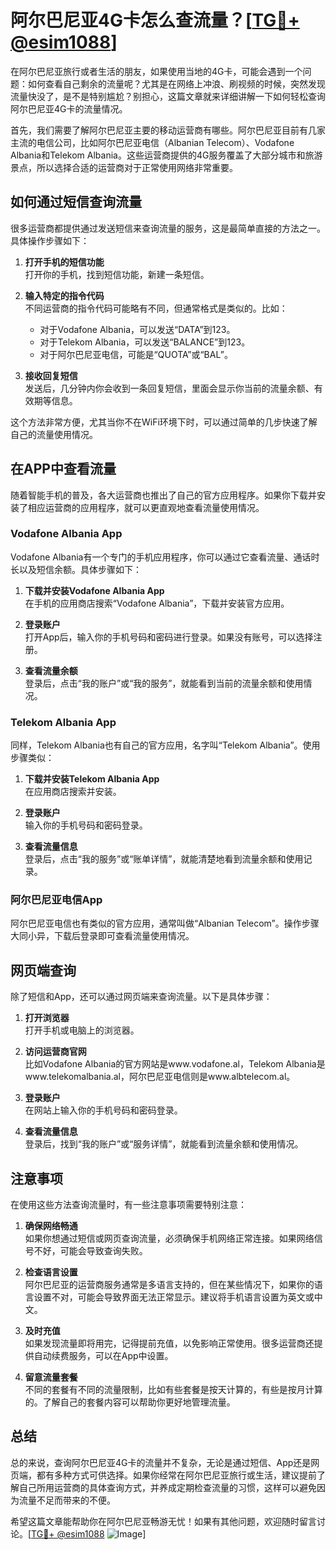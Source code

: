 # 阿尔巴尼亚4G卡怎么查流量？[[TG💪+ @esim1088](https://t.me/s/esim1088)]

在阿尔巴尼亚旅行或者生活的朋友，如果使用当地的4G卡，可能会遇到一个问题：如何查看自己剩余的流量呢？尤其是在网络上冲浪、刷视频的时候，突然发现流量快没了，是不是特别尴尬？别担心，这篇文章就来详细讲解一下如何轻松查询阿尔巴尼亚4G卡的流量情况。

首先，我们需要了解阿尔巴尼亚主要的移动运营商有哪些。阿尔巴尼亚目前有几家主流的电信公司，比如阿尔巴尼亚电信（Albanian Telecom）、Vodafone Albania和Telekom Albania。这些运营商提供的4G服务覆盖了大部分城市和旅游景点，所以选择合适的运营商对于正常使用网络非常重要。

## 如何通过短信查询流量

很多运营商都提供通过发送短信来查询流量的服务，这是最简单直接的方法之一。具体操作步骤如下：

1. **打开手机的短信功能**  
   打开你的手机，找到短信功能，新建一条短信。

2. **输入特定的指令代码**  
   不同运营商的指令代码可能略有不同，但通常格式是类似的。比如：
   - 对于Vodafone Albania，可以发送“DATA”到123。
   - 对于Telekom Albania，可以发送“BALANCE”到123。
   - 对于阿尔巴尼亚电信，可能是“QUOTA”或“BAL”。

3. **接收回复短信**  
   发送后，几分钟内你会收到一条回复短信，里面会显示你当前的流量余额、有效期等信息。

这个方法非常方便，尤其当你不在WiFi环境下时，可以通过简单的几步快速了解自己的流量使用情况。

## 在APP中查看流量

随着智能手机的普及，各大运营商也推出了自己的官方应用程序。如果你下载并安装了相应运营商的应用程序，就可以更直观地查看流量使用情况。

### Vodafone Albania App

Vodafone Albania有一个专门的手机应用程序，你可以通过它查看流量、通话时长以及短信余额。具体步骤如下：

1. **下载并安装Vodafone Albania App**  
   在手机的应用商店搜索“Vodafone Albania”，下载并安装官方应用。

2. **登录账户**  
   打开App后，输入你的手机号码和密码进行登录。如果没有账号，可以选择注册。

3. **查看流量余额**  
   登录后，点击“我的账户”或“我的服务”，就能看到当前的流量余额和使用情况。

### Telekom Albania App

同样，Telekom Albania也有自己的官方应用，名字叫“Telekom Albania”。使用步骤类似：

1. **下载并安装Telekom Albania App**  
   在应用商店搜索并安装。

2. **登录账户**  
   输入你的手机号码和密码登录。

3. **查看流量信息**  
   登录后，点击“我的服务”或“账单详情”，就能清楚地看到流量余额和使用记录。

### 阿尔巴尼亚电信App

阿尔巴尼亚电信也有类似的官方应用，通常叫做“Albanian Telecom”。操作步骤大同小异，下载后登录即可查看流量使用情况。

## 网页端查询

除了短信和App，还可以通过网页端来查询流量。以下是具体步骤：

1. **打开浏览器**  
   打开手机或电脑上的浏览器。

2. **访问运营商官网**  
   比如Vodafone Albania的官方网站是www.vodafone.al，Telekom Albania是www.telekomalbania.al，阿尔巴尼亚电信则是www.albtelecom.al。

3. **登录账户**  
   在网站上输入你的手机号码和密码登录。

4. **查看流量信息**  
   登录后，找到“我的账户”或“服务详情”，就能看到流量余额和使用情况。

## 注意事项

在使用这些方法查询流量时，有一些注意事项需要特别注意：

1. **确保网络畅通**  
   如果你想通过短信或网页查询流量，必须确保手机网络正常连接。如果网络信号不好，可能会导致查询失败。

2. **检查语言设置**  
   阿尔巴尼亚的运营商服务通常是多语言支持的，但在某些情况下，如果你的语言设置不对，可能会导致界面无法正常显示。建议将手机语言设置为英文或中文。

3. **及时充值**  
   如果发现流量即将用完，记得提前充值，以免影响正常使用。很多运营商还提供自动续费服务，可以在App中设置。

4. **留意流量套餐**  
   不同的套餐有不同的流量限制，比如有些套餐是按天计算的，有些是按月计算的。了解自己的套餐内容可以帮助你更好地管理流量。

## 总结

总的来说，查询阿尔巴尼亚4G卡的流量并不复杂，无论是通过短信、App还是网页端，都有多种方式可供选择。如果你经常在阿尔巴尼亚旅行或生活，建议提前了解自己所用运营商的具体查询方式，并养成定期检查流量的习惯，这样可以避免因为流量不足而带来的不便。

希望这篇文章能帮助你在阿尔巴尼亚畅游无忧！如果有其他问题，欢迎随时留言讨论。[[TG💪+ @esim1088](https://t.me/s/esim1088) ![Image](https://i.postimg.cc/4NQfJmqS/Snipaste-2025-05-13-00-14-12.png)]